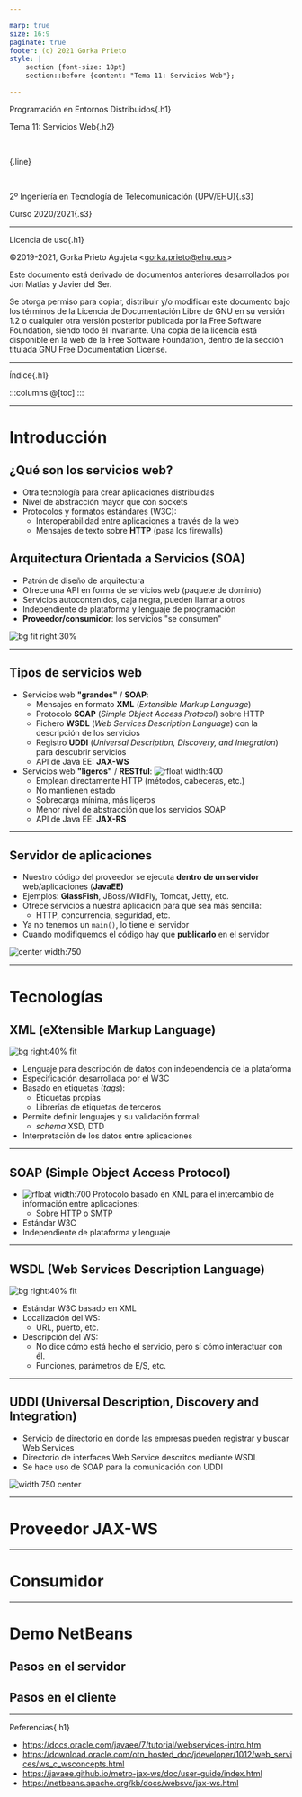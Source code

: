 ```yaml
---

marp: true
size: 16:9
paginate: true
footer: (c) 2021 Gorka Prieto
style: |
    section {font-size: 18pt}
    section::before {content: "Tema 11: Servicios Web"};

---
```


Programación en Entornos Distribuidos{.h1}

Tema 11: Servicios Web{.h2}

<br/>

{.line}

<br/>

2º Ingeniería en Tecnología de Telecomunicación (UPV/EHU){.s3}

Curso 2020/2021{.s3}

---

Licencia de uso{.h1}

©2019-2021, Gorka Prieto Agujeta <<gorka.prieto@ehu.eus>>

Este documento está derivado de documentos anteriores desarrollados por Jon Matías y Javier del Ser.

Se otorga permiso para copiar, distribuir y/o modificar este documento bajo los términos de la Licencia de Documentación Libre de GNU en su versión 1.2 o cualquier otra versión posterior publicada por la Free Software Foundation, siendo todo él invariante. Una copia de la licencia está disponible en la web de la Free Software Foundation, dentro de la sección titulada GNU Free Documentation License.

[yes]: figs/yes.png
[no]: figs/no.png

---

Índice{.h1}

:::columns
@[toc]
:::

---

# Introducción

## ¿Qué son los servicios web?
- Otra tecnología para crear aplicaciones distribuidas
- Nivel de abstracción mayor que con sockets
- Protocolos y formatos estándares (W3C):
    - Interoperabilidad entre aplicaciones a través de la web
    - Mensajes de texto sobre **HTTP** (pasa los firewalls)

## Arquitectura Orientada a Servicios (SOA)
- Patrón de diseño de arquitectura
- Ofrece una API en forma de servicios web (paquete de dominio)
- Servicios autocontenidos, caja negra, pueden llamar a otros
- Independiente de plataforma y lenguaje de programación
- **Proveedor/consumidor**: los servicios "se consumen"

![bg fit right:30%](https://yamilpo.files.wordpress.com/2016/08/soa.png)

---

## Tipos de servicios web

- Servicios web **"grandes"** / **SOAP**:
    - Mensajes en formato **XML** (_Extensible Markup Language_)
    - Protocolo **SOAP** (_Simple Object Access Protocol_) sobre HTTP
    - Fichero **WSDL** (_Web Services Description Language_) con la descripción de los servicios
    - Registro **UDDI** (_Universal Description, Discovery, and Integration_) para descubrir servicios
    - API de Java EE: **JAX-WS**
- Servicios web **"ligeros"** / **RESTful**: ![rfloat width:400](https://www.oscarblancarteblog.com/wp-content/uploads/2017/03/SOAP-vs-REST-1024x576.png)
    - Emplean directamente HTTP (métodos, cabeceras, etc.)
    - No mantienen estado
    - Sobrecarga mínima, más ligeros
    - Menor nivel de abstracción que los servicios SOAP
    - API de Java EE: **JAX-RS**

---

## Servidor de aplicaciones

- Nuestro código del proveedor se ejecuta **dentro de un servidor** web/aplicaciones (**JavaEE)**
- Ejemplos: **GlassFish**, JBoss/WildFly, Tomcat, Jetty, etc.
- Ofrece servicios a nuestra aplicación para que sea más sencilla:
    - HTTP, concurrencia, seguridad, etc.
- Ya no tenemos un `main()`, lo tiene el servidor
- Cuando modifiquemos el código hay que **publicarlo** en el servidor

![center width:750](t11/server.png)

---

# Tecnologías

## XML (eXtensible Markup Language)

![bg right:40% fit](https://upload.wikimedia.org/wikipedia/commons/thumb/6/68/XML.svg/1200px-XML.svg.png)

- Lenguaje para descripción de datos con independencia de la plataforma
- Especificación desarrollada por el W3C
- Basado en etiquetas (_tags_):
    - Etiquetas propias
    - Librerías de etiquetas de terceros
- Permite definir lenguajes y su validación formal:
    - _schema_ XSD, DTD
- Interpretación de los datos entre aplicaciones

---

## SOAP (Simple Object Access Protocol)

- ![rfloat width:700](t11/soap.png) Protocolo basado en XML para el intercambio de información entre aplicaciones:
    - Sobre HTTP o SMTP
- Estándar W3C
- Independiente de plataforma y lenguaje

---

## WSDL (Web Services Description Language)

![bg right:40% fit](https://upload.wikimedia.org/wikipedia/commons/thumb/3/39/WSDL.svg/1200px-WSDL.svg.png)

- Estándar W3C basado en XML
- Localización del WS:
    - URL, puerto, etc.
- Descripción del WS:
    - No dice cómo está hecho el servicio, pero sí cómo interactuar con él.
    - Funciones, parámetros de E/S, etc.

---

## UDDI (Universal Description, Discovery and Integration)

- Servicio de directorio en donde las empresas pueden registrar y buscar Web Services
- Directorio de interfaces Web Service descritos mediante WSDL
- Se hace uso de SOAP para la comunicación con UDDI

![width:750 center](t11/uddi.png)

---

# Proveedor JAX-WS

---

# Consumidor

---

# Demo NetBeans

## Pasos en el servidor

## Pasos en el cliente

---

Referencias{.h1}

- https://docs.oracle.com/javaee/7/tutorial/webservices-intro.htm
- https://download.oracle.com/otn_hosted_doc/jdeveloper/1012/web_services/ws_c_wsconcepts.html
- https://javaee.github.io/metro-jax-ws/doc/user-guide/index.html
- https://netbeans.apache.org/kb/docs/websvc/jax-ws.html